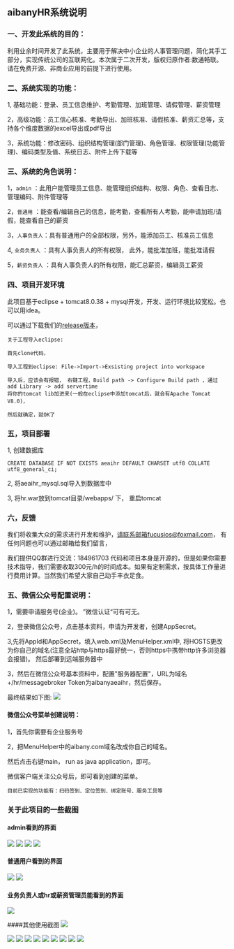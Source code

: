 ## aibanyHR系统说明
### 一、开发此系统的目的：

利用业余时间开发了此系统，主要用于解决中小企业的人事管理问题，简化其手工部分，实现传统公司的互联网化。本次属于二次开发，版权归原作者:数通畅联。请在免费开源、非商业应用的前提下进行使用。

### 二、系统实现的功能：

1, 基础功能：登录、员工信息维护、考勤管理、加班管理、请假管理、薪资管理

2，高级功能：员工信心核准、考勤导出、加班核准、请假核准、薪资汇总等，支持各个维度数据的excel导出或pdf导出

3，系统功能：修改密码、组织结构管理(部门管理)、角色管理、权限管理(功能管理)、编码类型及值、系统日志、附件上传下载等

### 三、系统的角色说明：

1，`admin` ：此用户能管理员工信息、能管理组织结构、权限、角色、查看日志、管理编码、附件管理等

2，`普通用` ：能查看/编辑自己的信息，能考勤，查看所有人考勤，能申请加班/请假，能查看自己的薪资

3，`人事负责人`：具有普通用户的全部权限，另外，能添加员工、核准员工信息

4, `业务负责人` ：具有人事负责人的所有权限， 此外，能批准加班，能批准请假

5，`薪资负责人` ：具有人事负责人的所有权限，能汇总薪资，编辑员工薪资

### 四、项目开发环境

此项目基于eclipse + tomcat8.0.38 + mysql开发，开发、运行环境比较宽松。也可以用idea。

可以通过下载我们的[release版本](https://img.aibany.com:8090/release/)， 
```
关于工程导入eclipse:
 
首先clone代码， 

导入工程到eclipse: File->Import->Exsisting project into workspace

导入后，应该会有报错， 右键工程，Build path -> Configure Build path ，通过add Library -> add servertime
将你的tomcat lib加进来(一般在eclipse中添加tomcat后，就会有Apache Tomcat V8.0)， 

然后就确定，就OK了
```

### 五，项目部署

1, 创建数据库

```
CREATE DATABASE IF NOT EXISTS aeaihr DEFAULT CHARSET utf8 COLLATE utf8_general_ci;

```
2, 将aeaihr_mysql.sql导入到数据库中

3, 将hr.war放到tomcat目录/webapps/ 下， 重启tomcat

### 六，反馈

我们将收集大众的需求进行开发和维护，请联系邮箱fucusios@foxmail.com， 有任何问题也可以通过邮箱给我们留言，

我们提供QQ群进行交流：184961703
代码和项目本身是开源的，但是如果你需要技术指导，我们需要收取300元/h的时间成本。如果有定制需求，按具体工作量进行费用计算。当然我们希望大家自己动手丰衣足食。

### 五、微信公众号配置说明：

1，需要申请服务号(企业)。 ”微信认证“可有可无。

2，登录微信公众号，点击基本资料，申请为开发者，创建AppSecret。

3,先将AppId和AppSecret，填入web.xml及MenuHelper.xml中, 将HOSTS更改为你自己的域名(注意全站http与https最好统一，否则https中携带http许多浏览器会报错)。 然后部署到远端服务器中

3，然后在微信公众号基本资料中，配置"服务器配置"，URL为域名+/hr/messagebroker Token为aibanyaeaihr，然后保存。

最终结果如下图:
<img src="readme/wx_01.png"/>

#### 微信公众号菜单创建说明：

1，首先你需要有企业服务号

2，把MenuHelper中的aibany.com域名改成你自己的域名。

然后点击右键main， run as java application，即可。

微信客户端关注公众号后，即可看到创建的菜单。

` 目前已实现的功能有：扫码签到、定位签到、绑定账号、服务工具等 `

### 关于此项目的一些截图

#### admin看到的界面

<img src="readme/hr_01.png"/>

<img src="readme/hr_02.png"/>

<img src="readme/hr_03.png"/>

<img src="readme/hr_04.png"/>

#### 普通用户看到的界面

<img src="readme/hr_05.png"/>

<img src="readme/hr_06.png"/>

#### 业务负责人或hr或薪资管理员能看到的界面

<img src="readme/hr_07.png"/>

####其他使用截图
<img src="readme/hr_08.png"/>

<img src="readme/hr_09.png"/>

<img src="readme/hr_10.png"/>

<img src="readme/hr_11.png"/>

<img src="readme/hr_12.png"/>

<img src="readme/hr_13.png"/>

<img src="readme/hr_14.png"/>

<img src="readme/hr_15.png"/>

<img src="readme/hr_16.png"/>

<img src="readme/hr_17.png"/>



